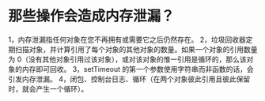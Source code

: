 # 那些操作会造成内存泄漏？

1，内存泄漏指任何对象在您不再拥有或需要它之后仍然存在。 
2，垃圾回收器定期扫描对象，并计算引用了每个对象的其他对象的数量。如果一个对象的引用数量为 0（没有其他对象引用过该对象），或对该对象的惟一引用是循环的，那么该对象的内存即可回收。 
3，setTimeout 的第一个参数使用字符串而非函数的话，会引发内存泄漏。 
4，闭包、控制台日志、循环（在两个对象彼此引用且彼此保留时，就会产生一个循环）。